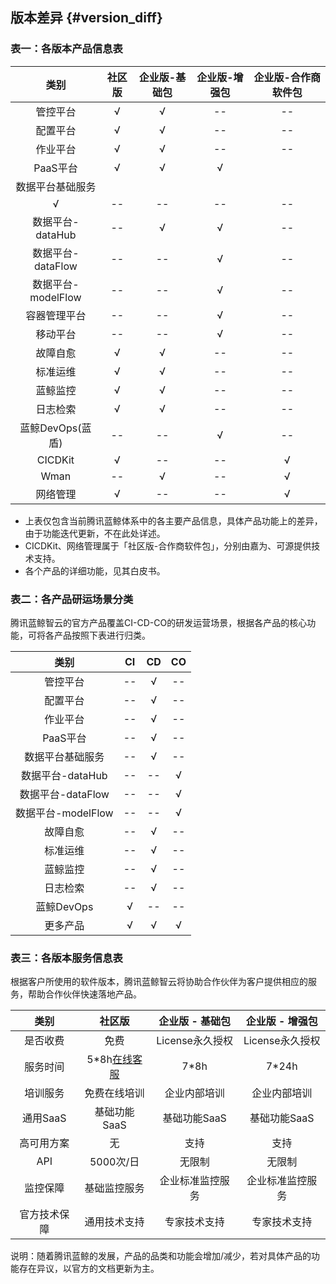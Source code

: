 ## 版本差异 {#version_diff}


### 表一：各版本产品信息表

|       类别       | 社区版 | 企业版-基础包 | 企业版-增强包 | 企业版-合作商软件包 |
|:---------------:|:------:|:----------------:|:---------------:|:----------------:|
|        管控平台  |   √    |         √       |        --      |      --            |
|        配置平台  |   √    |         √       |        --      |        --          |
|        作业平台  |   √    |         √       |        --      |        --          |
|        PaaS平台  |   √    |         √       |         √      |    
|   数据平台基础服务
|   √     |         --       |         --       |        --          |    --          |
|   数据平台-dataHub|   --    |         √       |         √      |        --          |
| 数据平台-dataFlow|   --   |        --       |         √      |        --         |
|数据平台-modelFlow|   --   |        --       |         √      |        --         |
|     容器管理平台 |   --   |        --       |         √      |        --         |
|      移动平台    |   --   |        --       |         √      |        --         |
|      故障自愈    |   √    |         √       |        --      |        --         |
|      标准运维    |   √    |         √       |        --      |        --         |
|      蓝鲸监控    |   √    |         √       |        --      |        --         |
|      日志检索    |   √    |         √       |        --      |        --         |
|      蓝鲸DevOps(蓝盾)   |   --    |         --       |         √     |        --         |
|      CICDKit    |   √    |        --       |        --      |         √         |
|        Wman     |   --    |       √       |        --      |         √         |
|      网络管理    |   √    |        --       |        --      |         √         |


- 上表仅包含当前腾讯蓝鲸体系中的各主要产品信息，具体产品功能上的差异，由于功能迭代更新，不在此处详述。
- CICDKit、网络管理属于「社区版-合作商软件包」，分别由嘉为、可源提供技术支持。
- 各个产品的详细功能，见其白皮书。


### 表二：各产品研运场景分类

腾讯蓝鲸智云的官方产品覆盖CI-CD-CO的研发运营场景，根据各产品的核心功能，可将各产品按照下表进行归类。

|       类别       | CI  | CD  | CO  |
|:----------------:|:---:|:---:|:---:|
|     管控平台     | --  |  √  | --  |
|     配置平台     | --  |  √  | --  |
|     作业平台     | --  |  √  | --  |
|     PaaS平台     | --  |  √  | --  |
| 数据平台基础服务  | --  |  √  | --  |
| 数据平台-dataHub  | --  |  --  | √  |
| 数据平台-dataFlow  | --  |  --  | √  |
| 数据平台-modelFlow  | --  |  --  | √  |
|     故障自愈     | --  |  √  | --  |
|     标准运维     | --  |  √  | --  |
|     蓝鲸监控     | --  |  √  | --  |
|     日志检索     | --  |  √  | --  |
|     蓝鲸DevOps    |  √  |  --   | --  |
|     更多产品    |  √  |  √  |   √ |


### 表三：各版本服务信息表

根据客户所使用的软件版本，腾讯蓝鲸智云将协助合作伙伴为客户提供相应的服务，帮助合作伙伴快速落地产品。

| 类别    | 社区版   |   企业版 - 基础包    | 企业版 - 增强包    |
|:-------------:|:-----:| :-----: | :-----: |
| 是否收费  | 免费        | License永久授权   |  License永久授权   | 
| 服务时间  | 5*8h[在线客服](http://wpa.b.qq.com/cgi/wpa.php?ln=1&key=XzgwMDgwMjAwMV80NDMwOTZfODAwODAyMDAxXzJf) |   7*8h   | 7*24h   |  
| 培训服务  | 免费在线培训    |   企业内部培训  | 企业内部培训  |
| 通用SaaS |  基础功能SaaS    |   基础功能SaaS    |基础功能SaaS    |
| 高可用方案|    无   |   支持  | 支持  |
| API   | 5000次/日       | 无限制   |无限制   |
| 监控保障  | 基础监控服务    |   企业标准监控服务  |企业标准监控服务  |
| 官方技术保障  | 通用技术支持     |  专家技术支持     |专家技术支持     |


说明：随着腾讯蓝鲸的发展，产品的品类和功能会增加/减少，若对具体产品的功能存在异议，以官方的文档更新为主。





